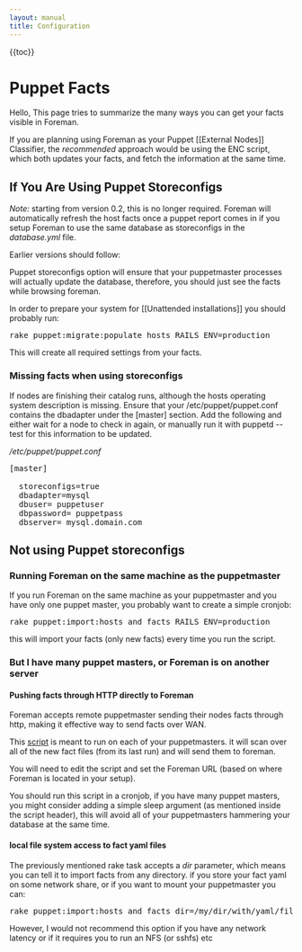 ```yaml
---
layout: manual
title: Configuration
---
```

{{toc}}

# Puppet Facts

Hello, This page tries to summarize the many ways you can get your facts visible in Foreman.


If you are planning using Foreman as your Puppet [[External Nodes]] Classifier, the *recommended* approach would be using the ENC script, which both updates your facts, and fetch the information at the same time.


## If You Are Using Puppet Storeconfigs

*Note:* starting from version 0.2, this is no longer required.
Foreman will automatically refresh the host facts once a puppet report comes in if you setup Foreman to use the same database as storeconfigs in the _database.yml_ file.

Earlier versions should follow:

Puppet storeconfigs option will ensure that your puppetmaster processes will actually update the database, therefore,
you should just see the facts while browsing foreman.

In order to prepare your system for [[Unattended installations]] you should probably run:
<pre>
rake puppet:migrate:populate_hosts RAILS_ENV=production
</pre>

This will create all required settings from your facts.

### Missing facts when using storeconfigs

If nodes are finishing their catalog runs, although the hosts operating system description is missing. Ensure that your /etc/puppet/puppet.conf contains the dbadapter under the [master] section. Add the following and either wait for a node to check in again, or manually run it with puppetd --test for this information to be updated.

_/etc/puppet/puppet.conf_
<pre>
[master]

  storeconfigs=true
  dbadapter=mysql
  dbuser= puppetuser
  dbpassword= puppetpass
  dbserver= mysql.domain.com
</pre>



## Not using Puppet storeconfigs

### Running Foreman on the same machine as the puppetmaster

If you run Foreman on the same machine as your puppetmaster and you have only one puppet master, you probably want to create a simple cronjob:
<pre>
rake puppet:import:hosts_and_facts RAILS_ENV=production
</pre>

this will import your facts (only new facts) every time you run the script.

### But I have many puppet masters, or Foreman is on another server

#### Pushing facts through HTTP directly to Foreman

Foreman accepts remote puppetmaster sending their nodes facts through http, making it effective way to send facts over WAN.

This [script](https://github.com/theforeman/puppet-foreman/blob/283619064fbde0275235535b19c53da249357035/files/push_facts.rb) is meant to run on each of your puppetmasters.
it will scan over all of the new fact files (from its last run) and will send them to foreman.

You will need to edit the script and set the Foreman URL (based on where Foreman is located in your setup).

You should run this script in a cronjob, if you have many puppet masters, you might consider adding a simple sleep argument (as mentioned inside the script header), this will avoid all of your puppetmasters hammering your database at the same time.

#### local file system access to fact yaml files

The previously mentioned  rake task accepts a _dir_ parameter, which means you can tell it to import facts from any directory.
if you store your fact yaml on some network share, or if you want to mount your puppetmaster you can:
<pre>
rake puppet:import:hosts_and_facts dir=/my/dir/with/yaml/files RAILS_ENV=production
</pre>

However, I would not recommend this option if you have any network latency or if it requires you to run an NFS (or sshfs) etc
